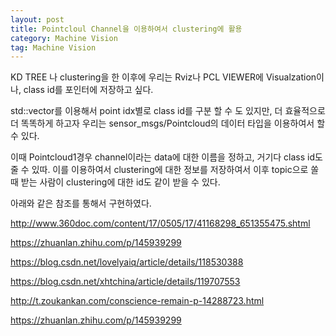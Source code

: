 ```yaml
---
layout: post
title: Pointcloul Channel을 이용하여서 clustering에 활용
category: Machine Vision
tag: Machine Vision
---
```


KD TREE 나 clustering을 한 이후에 우리는 Rviz나 PCL VIEWER에 Visualzation이나, class id를 포인터에 저장하고 싶다.

std::vector를 이용해서 point idx별로 class id를 구분 할 수 도 있지만, 더 효율적으로 더 똑똑하게 하고자 우리는 sensor_msgs/Pointcloud의 데이터 타입을 이용하여서 할 수 있다.

이때 Pointcloud1경우 channel이라는 data에 대한 이름을 정하고, 거기다 class id도 줄 수 있따. 이를 이용하여서 clustering에 대한 정보를 저장하여서 이후 topic으로 쏠때 받는 사람이 clustering에 대한 id도 같이 받을 수 있다.

아래와 같은 참조를 통해서 구현하였다.

http://www.360doc.com/content/17/0505/17/41168298_651355475.shtml

https://zhuanlan.zhihu.com/p/145939299

https://blog.csdn.net/lovelyaiq/article/details/118530388

https://blog.csdn.net/xhtchina/article/details/119707553

http://t.zoukankan.com/conscience-remain-p-14288723.html

https://zhuanlan.zhihu.com/p/145939299
